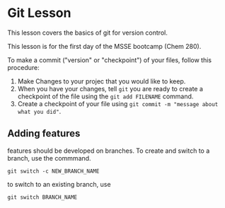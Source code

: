 # Git Lesson

This lesson covers the basics of git for version control.

This lesson is for the first day of the MSSE bootcamp (Chem 280).

To make a commit ("version" or "checkpoint") of your files, follow this procedure:

1. Make Changes to your projec that you would like to keep.
2. When you have your changes, tell `git` you are ready to create a checkpoint of the file using the `git add FILENAME` command.
3. Create a checkpoint of your file using `git commit -m "message about what you did"`.

## Adding features

features should be developed on branches.
To create and switch to a branch, use the commmand.

`git switch -c NEW_BRANCH_NAME`

to switch to an existing branch, use

`git switch BRANCH_NAME`
